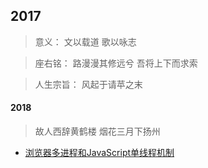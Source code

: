 ## 2017

> 意义：     文以载道 歌以咏志

> 座右铭：   路漫漫其修远兮 吾将上下而求索

> 人生宗旨： 风起于请苹之末 



#### 2018

> 故人西辞黄鹤楼 烟花三月下扬州

* [浏览器多进程和JavaScript单线程机制](https://github.com/facebook201/Blog/blob/master/201803/%E6%B5%8F%E8%A7%88%E5%99%A8%E5%A4%9A%E8%BF%9B%E7%A8%8B%E5%92%8Cjs%E7%9A%84%E5%8D%95%E7%BA%BF%E7%A8%8B%E6%9C%BA%E5%88%B6.md)


